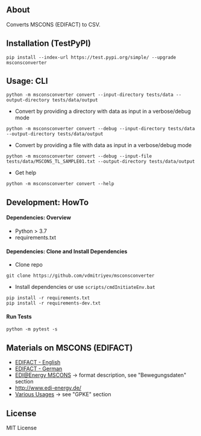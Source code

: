 ## About

Converts MSCONS (EDIFACT) to CSV.

## Installation (TestPyPI)

```
pip install --index-url https://test.pypi.org/simple/ --upgrade msconsconverter
```

## Usage: CLI

```
python -m msconsconverter convert --input-directory tests/data --output-directory tests/data/output
```
* Convert by providing a directory with data as input in a verbose/debug mode
```
python -m msconsconverter convert --debug --input-directory tests/data --output-directory tests/data/output
```
* Convert by providing a file with data as input in a verbose/debug mode
```
python -m msconsconverter convert --debug --input-file tests/data/MSCONS_TL_SAMPLE01.txt --output-directory tests/data/output
```
* Get help
```
python -m msconsconverter convert --help
```

## Development: HowTo

#### Dependencies: Overview

* Python > 3.7
* requirements.txt

#### Dependencies: Clone and Install Dependencies

* Clone repo
```
git clone https://github.com/vdmitriyev/msconsconverter
```
* Install dependencies or use ```scripts/cmdInitiateEnv.bat```
```
pip install -r requirements.txt
pip install -r requirements-dev.txt
```

#### Run Tests

```
python -m pytest -s
```

## Materials on MSCONS (EDIFACT)

* [EDIFACT - English](https://en.wikipedia.org/wiki/EDIFACT)
* [EDIFACT - German](https://de.wikipedia.org/wiki/EDIFACT)
* [EDI@Energy MSCONS](https://www.edi-energy.de/index.php?id=38) -> format description, see "Bewegungsdaten" section
* http://www.edi-energy.de/
* [Various Usages](https://www.bundesnetzagentur.de/DE/Service-Funktionen/Beschlusskammern/Beschlusskammer6/BK6_31_GPKE_und_GeLiGas/BK6_GPKE_undGeLi_Gas_node.html) -> see "GPKE" section


## License

MIT License
